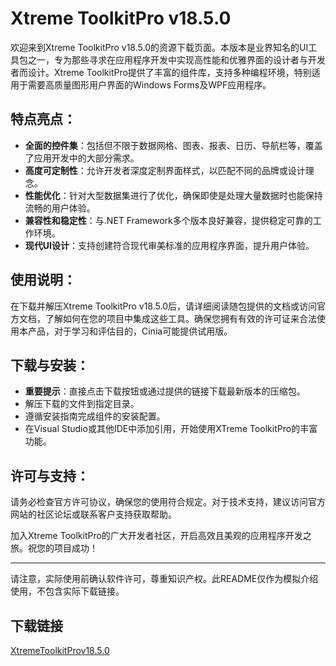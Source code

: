 # Xtreme ToolkitPro v18.5.0

欢迎来到Xtreme ToolkitPro v18.5.0的资源下载页面。本版本是业界知名的UI工具包之一，专为那些寻求在应用程序开发中实现高性能和优雅界面的设计者与开发者而设计。Xtreme ToolkitPro提供了丰富的组件库，支持多种编程环境，特别适用于需要高质量图形用户界面的Windows Forms及WPF应用程序。

## 特点亮点：

- **全面的控件集**：包括但不限于数据网格、图表、报表、日历、导航栏等，覆盖了应用开发中的大部分需求。
- **高度可定制性**：允许开发者深度定制界面样式，以匹配不同的品牌或设计理念。
- **性能优化**：针对大型数据集进行了优化，确保即使是处理大量数据时也能保持流畅的用户体验。
- **兼容性和稳定性**：与.NET Framework多个版本良好兼容，提供稳定可靠的工作环境。
- **现代UI设计**：支持创建符合现代审美标准的应用程序界面，提升用户体验。

## 使用说明：
在下载并解压Xtreme ToolkitPro v18.5.0后，请详细阅读随包提供的文档或访问官方文档，了解如何在您的项目中集成这些工具。确保您拥有有效的许可证来合法使用本产品，对于学习和评估目的，Cinia可能提供试用版。

## 下载与安装：
- **重要提示**：直接点击下载按钮或通过提供的链接下载最新版本的压缩包。
- 解压下载的文件到指定目录。
- 遵循安装指南完成组件的安装配置。
- 在Visual Studio或其他IDE中添加引用，开始使用XTreme ToolkitPro的丰富功能。

## 许可与支持：
请务必检查官方许可协议，确保您的使用符合规定。对于技术支持，建议访问官方网站的社区论坛或联系客户支持获取帮助。

加入Xtreme ToolkitPro的广大开发者社区，开启高效且美观的应用程序开发之旅。祝您的项目成功！

---

请注意，实际使用前确认软件许可，尊重知识产权。此README仅作为模拟介绍使用，不包含实际下载链接。

## 下载链接

[XtremeToolkitProv18.5.0](https://pan.quark.cn/s/502cfa4574e0)